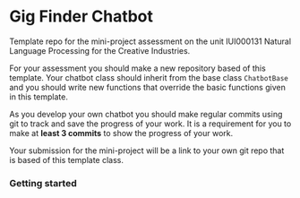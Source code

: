 # Gig Finder Chatbot
Template repo for the mini-project assessment on the unit IUI000131 Natural Language Processing for the Creative Industries.

For your assessment you should make a new repository based of this template. Your chatbot class should inherit from the base class `ChatbotBase` and you should write new functions that override the basic functions given in this template.

As you develop your own chatbot you should make regular commits using git to track and save the progress of your work. It is a requirement for you to make at **least 3 commits** to show the progress of your work. 

Your submission for the mini-project will be a link to your own git repo that is based of this template class.

### Getting started
